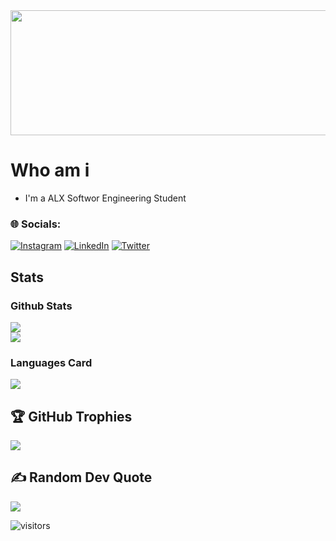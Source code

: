 <img src="https://github.com/Amyn00/Amyn00/blob/main/coding.png?raw=true" height="200" width="1000"/>



# Who am i
* I'm a ALX Softwor Engineering Student
### 🌐 Socials:
[![Instagram](https://img.shields.io/badge/Instagram-%23E4405F.svg?logo=Instagram&logoColor=white)](https://instagram.com/https://www.instagram.com/amyn.092/) [![LinkedIn](https://img.shields.io/badge/LinkedIn-%230077B5.svg?logo=linkedin&logoColor=white)](https://linkedin.com/in/https://www.linkedin.com/in/amyn092/) [![Twitter](https://img.shields.io/badge/Twitter-%231DA1F2.svg?logo=Twitter&logoColor=white)](https://twitter.com/https://twitter.com/Amyn_crypto) 

## Stats
### Github Stats
![](https://github-readme-stats.vercel.app/api?username=Amyn00&theme=dark&hide_border=false&include_all_commits=true&count_private=true)<br/>
![](https://github-readme-streak-stats.herokuapp.com/?user=Amyn00&theme=dark&hide_border=false)<br/>

### Languages Card
![](https://github-readme-stats.vercel.app/api/top-langs/?username=Amyn00&theme=dark&hide_border=false&include_all_commits=true&count_private=true&layout=compact)

## 🏆 GitHub Trophies
![](https://github-profile-trophy.vercel.app/?username=drbenasmah&theme=radical&no-frame=false&no-bg=true&margin-w=4)

## ✍️ Random Dev Quote
![](https://quotes-github-readme.vercel.app/api?type=horizontal&theme=radical)


![visitors](https://komarev.com/ghpvc/?username=Amyn00&color=brightgreen&style=plastic&label=PROFILE+VIEWS)
